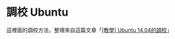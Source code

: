 # 調校 Ubuntu

這裡面的調校方法，整理來自這篇文章「[[教學] Ubuntu 14.04的調校](http://www.ubuntu-tw.org/modules/newbb/viewtopic.php?post_id=317196#forumpost317196P)」
